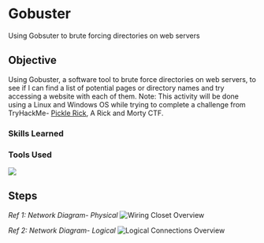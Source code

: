# Gobuster
Using Gobsuter to brute forcing directories on web servers

## Objective

Using Gobuster, a software tool to brute force directories on web servers, to see if I can find a list of potential pages or directory names and try accessing a website with each of them.
Note: This activity will be done using a Linux and Windows OS while trying to complete a challenge from TryHackMe- <a href="https://tryhackme.com/room/picklerick">Pickle Rick</a>, A Rick and Morty CTF.  

### Skills Learned


### Tools Used
<a href="https://tryhackme.com"><img src="https://img.shields.io/badge/-TryHackMe-212C42?style=flat&logo=tryhackme&logoColor=white" /></a>

## Steps

*Ref 1: Network Diagram- Physical*
<img src="https://itexamanswers.net/wp-content/uploads/2022/01/2022-01-04_051107.jpg" alt="Wiring Closet Overview">

*Ref 2: Network Diagram- Logical*
<img src="https://media.geeksforgeeks.org/wp-content/uploads/20230304231950/Screenshot-(74).png" alt="Logical Connections Overview">
